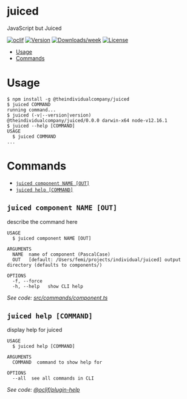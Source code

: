 juiced
======

JavaScript but Juiced

[![oclif](https://img.shields.io/badge/cli-oclif-brightgreen.svg)](https://oclif.io)
[![Version](https://img.shields.io/npm/v/juiced.svg)](https://npmjs.org/package/juiced)
[![Downloads/week](https://img.shields.io/npm/dw/juiced.svg)](https://npmjs.org/package/juiced)
[![License](https://img.shields.io/npm/l/juiced.svg)](https://github.com//juiced/blob/master/package.json)

<!-- toc -->
* [Usage](#usage)
* [Commands](#commands)
<!-- tocstop -->
# Usage
<!-- usage -->
```sh-session
$ npm install -g @theindividualcompany/juiced
$ juiced COMMAND
running command...
$ juiced (-v|--version|version)
@theindividualcompany/juiced/0.0.0 darwin-x64 node-v12.16.1
$ juiced --help [COMMAND]
USAGE
  $ juiced COMMAND
...
```
<!-- usagestop -->
# Commands
<!-- commands -->
* [`juiced component NAME [OUT]`](#juiced-component-name-out)
* [`juiced help [COMMAND]`](#juiced-help-command)

## `juiced component NAME [OUT]`

describe the command here

```
USAGE
  $ juiced component NAME [OUT]

ARGUMENTS
  NAME  name of component (PascalCase)
  OUT   [default: /Users/femi/projects/individual/juiced] output directory (defaults to components/)

OPTIONS
  -f, --force
  -h, --help   show CLI help
```

_See code: [src/commands/component.ts](https://github.com/theindividualcompany/juiced/blob/v0.0.0/src/commands/component.ts)_

## `juiced help [COMMAND]`

display help for juiced

```
USAGE
  $ juiced help [COMMAND]

ARGUMENTS
  COMMAND  command to show help for

OPTIONS
  --all  see all commands in CLI
```

_See code: [@oclif/plugin-help](https://github.com/oclif/plugin-help/blob/v2.2.3/src/commands/help.ts)_
<!-- commandsstop -->
